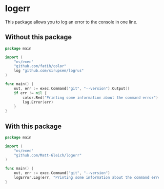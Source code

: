 # logerr

This package allows you to log an error to the console in one line.

## Without this package

```go
package main

import (
    "os/exec"
    "github.com/fatih/color"
    log "github.com/sirupsen/logrus"
)

func main() {
    out, err := exec.Command("git", "--version").Output()
    if err != nil {
        color.Red("Printing some information about the command error")
        log.Error(err)
    }
}
```

## With this package

```go
package main

import (
    "os/exec"
    "github.com/Matt-Gleich/logerr"
)

func main() {
    out, err := exec.Command("git", "--version")
    logError.Log(err, "Printing some information about the command error")
}
```
